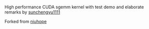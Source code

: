 High performance CUDA sgemm kernel with test demo and elaborate remarks by [sunchengyu1111](https://github.com/sunchengyu1111)

Forked from [niuhope](https://github.com/niuhope)

